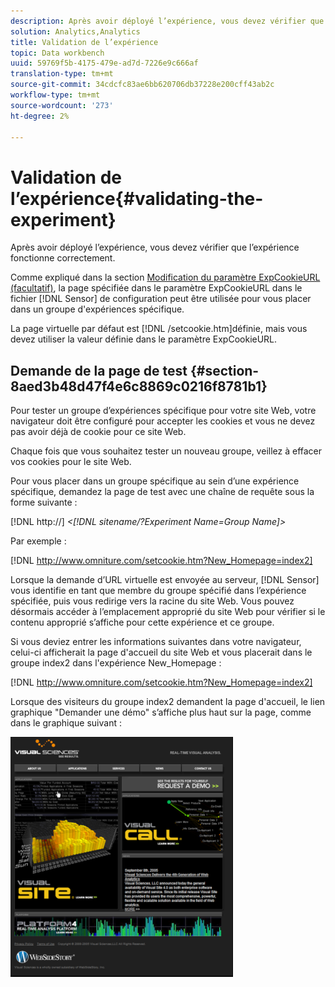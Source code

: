 ```yaml
---
description: Après avoir déployé l’expérience, vous devez vérifier que l’expérience fonctionne correctement.
solution: Analytics,Analytics
title: Validation de l’expérience
topic: Data workbench
uuid: 59769f5b-4175-479e-ad7d-7226e9c666af
translation-type: tm+mt
source-git-commit: 34cdcfc83ae6bb620706db37228e200cff43ab2c
workflow-type: tm+mt
source-wordcount: '273'
ht-degree: 2%

---
```



# Validation de l’expérience{#validating-the-experiment}

Après avoir déployé l’expérience, vous devez vérifier que l’expérience fonctionne correctement.

Comme expliqué dans la section [Modification du paramètre ExpCookieURL (facultatif)](../../home/c-undst-ctrld-exp/t-en-ctrld-exp/c-mod-expckurl-prm.md#concept-215bf86bab4e4ec0b0cc803ec48a8fcf), la page spécifiée dans le paramètre ExpCookieURL dans le fichier [!DNL Sensor] de configuration peut être utilisée pour vous placer dans un groupe d&#39;expériences spécifique.

La page virtuelle par défaut est [!DNL /setcookie.htm]définie, mais vous devez utiliser la valeur définie dans le paramètre ExpCookieURL.

## Demande de la page de test {#section-8aed3b48d47f4e6c8869c0216f8781b1}

Pour tester un groupe d’expériences spécifique pour votre site Web, votre navigateur doit être configuré pour accepter les cookies et vous ne devez pas avoir déjà de cookie pour ce site Web.

Chaque fois que vous souhaitez tester un nouveau groupe, veillez à effacer vos cookies pour le site Web.

Pour vous placer dans un groupe spécifique au sein d’une expérience spécifique, demandez la page de test avec une chaîne de requête sous la forme suivante :

[!DNL http://] *&lt;[!DNL sitename/?Experiment Name=Group Name]>*

Par exemple :

[!DNL http://www.omniture.com/setcookie.htm?New_Homepage=index2]

Lorsque la demande d’URL virtuelle est envoyée au serveur, [!DNL Sensor] vous identifie en tant que membre du groupe spécifié dans l’expérience spécifiée, puis vous redirige vers la racine du site Web. Vous pouvez désormais accéder à l’emplacement approprié du site Web pour vérifier si le contenu approprié s’affiche pour cette expérience et ce groupe.

Si vous deviez entrer les informations suivantes dans votre navigateur, celui-ci afficherait la page d&#39;accueil du site Web et vous placerait dans le groupe index2 dans l&#39;expérience New_Homepage :

[!DNL http://www.omniture.com/setcookie.htm?New_Homepage=index2]

Lorsque des visiteurs du groupe index2 demandent la page d&#39;accueil, le lien graphique &quot;Demander une démo&quot; s’affiche plus haut sur la page, comme dans le graphique suivant :

![](assets/TestPage.png)

